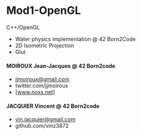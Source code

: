 Mod1-OpenGL
==============

C++/OpenGL
- Water physics implementation @ 42 Born2Code
- 2D Isometric Projection
- Glut

#### MOIROUX Jean-Jacques @ 42 Born2code
- jjmoiroux@gmail.com
- twitter.com/jjmoiroux
- [www.noxs.net]

#### JACQUIER Vincent @ 42 Born2code
- vin.jacquier@gmail.com
- github.com/vinz3872
